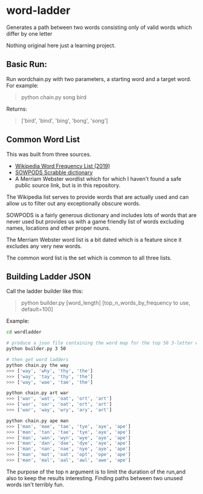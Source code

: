 # word-ladder
Generates a path between two words consisting only of valid words which differ by one letter

Nothing original here just a learning project. 

## Basic Run:
Run wordchain.py with two parameters, a starting word and a target word. For example: 
> python chain.py song bird

Returns:
> ['bird', 'bind', 'bing', 'bong', 'song']

## Common Word List
This was built from three sources. 
* [Wikipedia Word Frequency List (2019)](https://github.com/IlyaSemenov/wikipedia-word-frequency/blob/master/results/enwiki-20190320-words-frequency.txt)
* [SOWPODS Scrabble dictionary](https://www.wordgamedictionary.com/sowpods/download/sowpods.txt)
* A Merriam Webster wordlist which for which I haven't found a safe public source link, but is in this repository. 

The Wikipedia list serves to provide words that are actually used and can allow us to filter out any exceptionally obscure words.

SOWPODS is a fairly generous dictionary and includes lots of words that are never used but provides us with a game friendly list of words excluding names, locations and other proper nouns. 

The Merriam Webster word list is a bit dated which is a feature since it excludes any very new words. 

The common word list is the set which is common to all three lists. 

## Building Ladder JSON
Call the ladder builder like this:
> python builder.py [word_length] [top_n_words_by_frequency to use, default=100]

Example:
```bash
cd wordladder

# produce a json file containing the word map for the top 50 3-letter words
python builder.py 3 50

# then get word ladders
python chain.py the way
>>> ['way', 'why', 'thy', 'the']
>>> ['way', 'tay', 'thy', 'the']
>>> ['way', 'wae', 'tae', 'the']

python chain.py art war
>>> ['war', 'wat', 'oat', 'ort', 'art']
>>> ['war', 'oar', 'oat', 'ort', 'art']
>>> ['war', 'way', 'wry', 'ary', 'art']

python chain.py ape man
>>> ['man', 'mae', 'tae', 'tye', 'aye', 'ape']
>>> ['man', 'tan', 'tae', 'tye', 'aye', 'ape']
>>> ['man', 'wan', 'wyn', 'wye', 'aye', 'ape']
>>> ['man', 'dan', 'dae', 'dye', 'aye', 'ape']
>>> ['man', 'nan', 'nae', 'nye', 'aye', 'ape']
>>> ['man', 'mat', 'oat', 'opt', 'ope', 'ape']
>>> ['man', 'mal', 'aal', 'awl', 'awe', 'ape']

```
The purpose of the top n argument is to limit the duration of the run,and also to keep the results interesting. Finding paths between two unused words isn't terribly fun. 